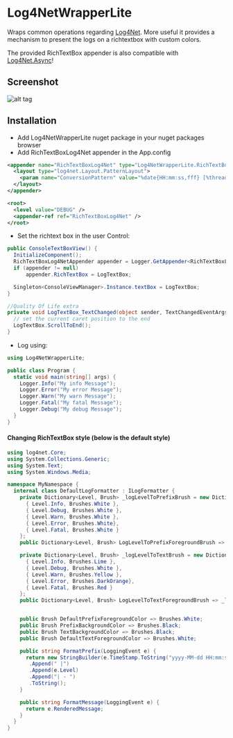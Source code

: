 # Log4NetWrapperLite

Wraps common operations regarding [Log4Net](https://logging.apache.org/log4net/). More useful it provides a mechanism to present the logs on a richtextbox with custom colors.

The provided RichTextBox appender is also compatible with [Log4Net.Async](https://github.com/cjbhaines/Log4Net.Async)! 

## Screenshot
![alt tag](https://github.com/bphenriques/Log4NetWrapperLite/blob/master/img/Screenshot.png)

## Installation
- Add Log4NetWrapperLite nuget package in your nuget packages browser
-  Add RichTextBoxLog4Net appender in the App.config
```xml
<appender name="RichTextBoxLog4Net" type="Log4NetWrapperLite.RichTextBoxLog4NetAppender">
  <layout type="log4net.Layout.PatternLayout">
    <param name="ConversionPattern" value="%date{HH:mm:ss,fff} [%thread] %level - %message%newline" />
  </layout>
</appender>

<root>
  <level value="DEBUG" />
  <appender-ref ref="RichTextBoxLog4Net" />
</root>
```

- Set the richtext box in the user Control:
```cs
public ConsoleTextBoxView() {
  InitializeComponent();
  RichTextBoxLog4NetAppender appender = Logger.GetAppender<RichTextBoxLog4NetAppender>();
  if (appender != null)
      appender.RichTextBox = LogTextBox;

  Singleton<ConsoleViewManager>.Instance.textBox = LogTextBox;
}

//Quality Of Life extra
private void LogTextBox_TextChanged(object sender, TextChangedEventArgs e) {
  // set the current caret position to the end
  LogTextBox.ScrollToEnd();
}
``` 
- Log using:
```cs
using Log4NetWrapperLite;

public class Program {
  static void main(string[] args) {
    Logger.Info("My info Message");
    Logger.Error("My error Message");
    Logger.Warn("My warn Message");
    Logger.Fatal("My fatal Message");
    Logger.Debug("My debug Message");
  }
}
```

#### Changing RichTextBox style (below is the default style) 
```cs
using log4net.Core;
using System.Collections.Generic;
using System.Text;
using System.Windows.Media;

namespace MyNamespace {
  internal class DefaultLogFormatter : ILogFormatter {
    private Dictionary<Level, Brush> _logLevelToPrefixBrush = new Dictionary<Level, Brush>() {
      { Level.Info, Brushes.White },
      { Level.Debug, Brushes.White },
      { Level.Warn, Brushes.White },
      { Level.Error, Brushes.White},
      { Level.Fatal, Brushes.White }
    };
    public Dictionary<Level, Brush> LogLevelToPrefixForegroundBrush => _logLevelToPrefixBrush;

    private Dictionary<Level, Brush> _logLevelToTextBrush = new Dictionary<Level, Brush>() {
      { Level.Info, Brushes.Lime },
      { Level.Debug, Brushes.White },
      { Level.Warn, Brushes.Yellow },
      { Level.Error, Brushes.DarkOrange},
      { Level.Fatal, Brushes.Red }
    };
    public Dictionary<Level, Brush> LogLevelToTextForegroundBrush => _logLevelToTextBrush;


    public Brush DefaultPrefixForegroundColor => Brushes.White;
    public Brush PrefixBackgroundColor => Brushes.Black;
    public Brush TextBackgroundColor => Brushes.Black;
    public Brush DefaultTextForegroundColor => Brushes.White;

    public string FormatPrefix(LoggingEvent e) {
      return new StringBuilder(e.TimeStamp.ToString("yyyy-MM-dd HH:mm:ss,fff"))
       .Append(" |")
       .Append(e.Level)
       .Append("| - ")
       .ToString();
    }

    public string FormatMessage(LoggingEvent e) {
      return e.RenderedMessage;
    }
  }
}
```
